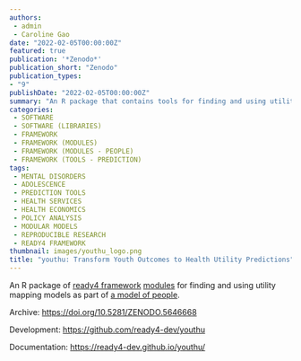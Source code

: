```yaml
---
authors:
 - admin
 - Caroline Gao
date: "2022-02-05T00:00:00Z"
featured: true
publication: '*Zenodo*'
publication_short: "Zenodo"
publication_types:
- "9"
publishDate: "2022-02-05T00:00:00Z"
summary: "An R package that contains tools for finding and using utility mapping models..."
categories:
 - SOFTWARE
 - SOFTWARE (LIBRARIES)
 - FRAMEWORK
 - FRAMEWORK (MODULES)
 - FRAMEWORK (MODULES - PEOPLE)
 - FRAMEWORK (TOOLS - PREDICTION)
tags:
 - MENTAL DISORDERS
 - ADOLESCENCE
 - PREDICTION TOOLS
 - HEALTH SERVICES
 - HEALTH ECONOMICS
 - POLICY ANALYSIS
 - MODULAR MODELS
 - REPRODUCIBLE RESEARCH
 - READY4 FRAMEWORK
thumbnail: images/youthu_logo.png
title: "youthu: Transform Youth Outcomes to Health Utility Predictions"
---
```


An R package of [ready4 framework](../../project/a_ready4-project/) [modules](../../project/a_ready4-project/modules/) for finding and using utility mapping models as part of [a model of people](../../project/c_springtolife-project/).

Archive: https://doi.org/10.5281/ZENODO.5646668

Development: https://github.com/ready4-dev/youthu

Documentation: https://ready4-dev.github.io/youthu/